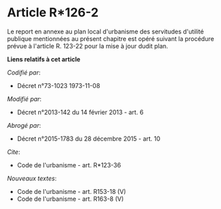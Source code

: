 # Article R*126-2

Le report en annexe au plan local d'urbanisme des servitudes d'utilité publique mentionnées au présent chapitre est opéré
suivant la procédure prévue à l'article    R. 123-22 pour la mise à jour dudit plan.

**Liens relatifs à cet article**

_Codifié par_:

  - Décret n°73-1023 1973-11-08

_Modifié par_:

  - Décret n°2013-142 du 14 février 2013 - art. 6

_Abrogé par_:

  - Décret n°2015-1783 du 28 décembre 2015 - art. 10

_Cite_:

  - Code de l'urbanisme - art. R*123-36

_Nouveaux textes_:

  - Code de l'urbanisme - art. R153-18 (V)
  - Code de l'urbanisme - art. R163-8 (V)
